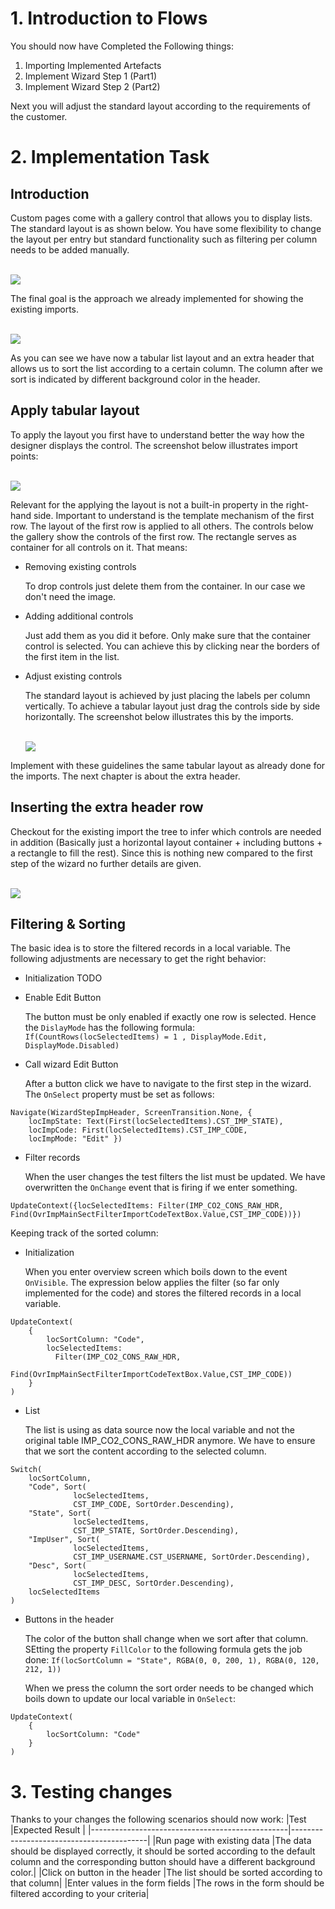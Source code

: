 # 1. Introduction to Flows

You should now have Completed the Following things:

1. Importing Implemented Artefacts
2. Implement Wizard Step 1 (Part1)
2. Implement Wizard Step 2 (Part2)

Next you will adjust the standard layout according to the requirements of the customer.

# 2. Implementation Task

## Introduction

Custom pages come with a gallery control that allows you to display lists. The standard layout is as shown below. You have some flexibility to change the layout per entry but standard functionality such as filtering per column needs to be added manually.

<br><img src="./images/appr_list_def_layout.png" /><br>

The final goal is the approach we already implemented for showing the existing imports.

<br><img src="./images/appr_list_def_goal.png" /><br>

As you can see we have now a tabular list layout and an extra header that allows us to sort the list according to a certain column. The column after we sort is indicated by different background color in the header.

## Apply tabular layout

To apply the layout you first have to understand better the way how the designer displays the control. The screenshot below illustrates import points:

<br><img src="./images/appr_list_ctrls_tree.png" /><br>

Relevant for the applying the layout is not a built-in property in the right-hand side. Important to understand is the template mechanism of the first row. The layout of the first row is applied to all others. The controls below the gallery show the controls of the first row. The rectangle serves as container for all controls on it. That means:
* Removing existing controls

  To drop controls just delete them from the container. In our case we don't need the image.

* Adding additional controls

  Just add them as you did it before. Only make sure that the container control is selected. You can achieve this by clicking near the borders of the first item in the list.

* Adjust existing controls

  The standard layout is achieved by just placing the labels per column vertically. To achieve a tabular layout just drag the controls side by side horizontally. The screenshot below illustrates this by the imports.

  <br><img src="./images/appr_list_blueprint_ctrls.png" /><br>

Implement with these guidelines the same tabular layout as already done for the imports. The next chapter is about the extra header.

## Inserting the extra header row

Checkout for the existing import the tree to infer which controls are needed in addition (Basically just a horizontal layout container + including buttons + a rectangle to fill the rest). Since this is nothing new compared to the first step of the wizard no further details are given.

<br><img src="./images/appr_list_blueprint_hdr_ctrls.png" /><br>

## Filtering & Sorting

The basic idea is to store the filtered records in a local variable. The following adjustments are necessary to get the right behavior:
* Initialization TODO
* Enable Edit Button

  The button must be only enabled if  exactly one row is selected. Hence the `DislayMode` has the following formula: `If(CountRows(locSelectedItems) = 1 , DisplayMode.Edit, DisplayMode.Disabled)`

* Call wizard Edit Button

  After a button click we have to navigate to the first step in the wizard. The `OnSelect` property must be set as follows: 
```
Navigate(WizardStepImpHeader, ScreenTransition.None, { 
    locImpState: Text(First(locSelectedItems).CST_IMP_STATE), 
    locImpCode: First(locSelectedItems).CST_IMP_CODE,
    locImpMode: "Edit" })
```

* Filter records

  When the user changes the test filters the list must be updated. We have overwritten the `OnChange` event that is firing if we enter something.
```
UpdateContext({locSelectedItems: Filter(IMP_CO2_CONS_RAW_HDR, Find(OvrImpMainSectFilterImportCodeTextBox.Value,CST_IMP_CODE))})
```

Keeping track of the sorted column:
* Initialization

  When you enter overview screen which boils down to the event `OnVisible`. The expression below applies the filter (so far only implemented for the code) and stores the filtered records in a local variable.
```
UpdateContext(
    {
        locSortColumn: "Code",
        locSelectedItems: 
          Filter(IMP_CO2_CONS_RAW_HDR, 
            Find(OvrImpMainSectFilterImportCodeTextBox.Value,CST_IMP_CODE))
    }
)     
```

* List

  The list is using as data source now the local variable and not the original table IMP_CO2_CONS_RAW_HDR anymore. We have to ensure that we sort the content according to the selected column.
```
Switch(
    locSortColumn,
    "Code", Sort(
              locSelectedItems, 
              CST_IMP_CODE, SortOrder.Descending),
    "State", Sort(
              locSelectedItems, 
              CST_IMP_STATE, SortOrder.Descending),
    "ImpUser", Sort(
              locSelectedItems, 
              CST_IMP_USERNAME.CST_USERNAME, SortOrder.Descending),
    "Desc", Sort( 
              locSelectedItems, 
              CST_IMP_DESC, SortOrder.Descending),    
    locSelectedItems
)
```

* Buttons in the header

  The color of the button shall change when we sort after that column. SEtting the property `FillColor` to the following formula gets the job done: `If(locSortColumn = "State", RGBA(0, 0, 200, 1), RGBA(0, 120, 212, 1))`

  When we press the column the sort order needs to be changed which boils down to update our local variable in `OnSelect`:

```
UpdateContext(
    {
        locSortColumn: "Code"
    }
)
```

# 3. Testing changes

Thanks to your changes the following scenarios should now work:
|Test                                             |Expected Result                          |
|-------------------------------------------------|------------------------------------------|
|Run page with existing data  |The data should be displayed correctly, it should be sorted according to the default column and the corresponding button should have a different background color.|
|Click on button in the header |The list should be sorted according to that column|
|Enter values in the form fields |The rows in the form should be filtered according to your criteria|

